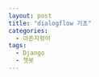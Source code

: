 ```yaml
---
layout: post
title: "dialogflow 기초"
categories:
  - 아픈지렁이
tags:
  - Django
  - 챗봇
---
```


# 

<!--stackedit_data:
eyJoaXN0b3J5IjpbMjYzODg0NjY3XX0=
-->